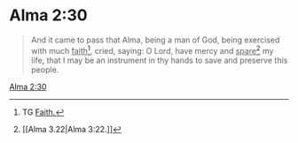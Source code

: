 # Alma 2:30

> And it came to pass that Alma, being a man of God, being exercised with much <u>faith</u>[^a], cried, saying: O Lord, have mercy and <u>spare</u>[^b] my life, that I may be an instrument in thy hands to save and preserve this people.

[Alma 2:30](https://www.churchofjesuschrist.org/study/scriptures/bofm/alma/2?lang=eng&id=p30#p30)


[^a]: TG [Faith.](https://www.churchofjesuschrist.org/study/scriptures/tg/faith?lang=eng)
[^b]: [[Alma 3.22|Alma 3:22.]]

